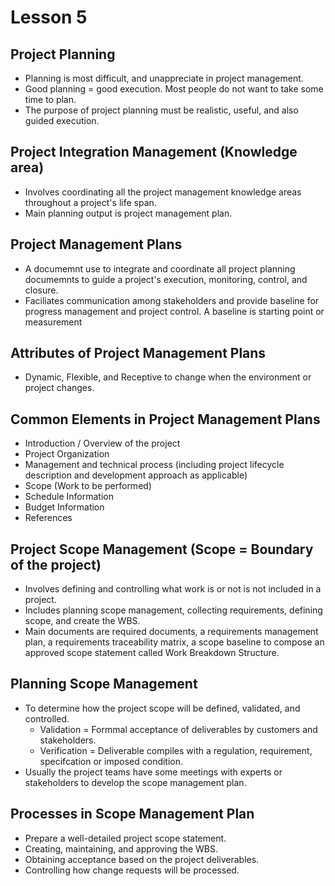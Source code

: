 # Lesson 5

## Project Planning
- Planning is most difficult, and unappreciate in project management.
- Good planning = good execution. Most people do not want to take some time to plan.
- The purpose of project planning must be realistic, useful, and also guided execution.

## Project Integration Management (Knowledge area)
- Involves coordinating all the project management knowledge areas throughout a project's life span.
- Main planning output is project management plan.

## Project Management Plans
- A documemnt use to integrate and coordinate all project planning documemnts to guide a project's execution, monitoring, control, and closure.
- Faciliates communication among stakeholders and provide baseline for progress management and project control. A baseline is starting point or measurement 

## Attributes of Project Management Plans
- Dynamic, Flexible, and Receptive to change when the environment or project changes.

## Common Elements in Project Management Plans
- Introduction / Overview of the project
- Project Organization
- Management and technical process (including project lifecycle description and development approach as applicable)
- Scope (Work to be performed)
- Schedule Information
- Budget Information
- References

## Project Scope Management (Scope = Boundary of the project)
- Involves defining and controlling what work is or not is not included in a project.
- Includes planning scope management, collecting requirements, defining scope, and create the WBS.
- Main documents are required documents, a requirements management plan, a requirements traceability matrix, a scope baseline to compose an approved scope statement called Work Breakdown Structure.

## Planning Scope Management
- To determine how the project scope will be defined, validated, and controlled.
  - Validation = Formmal acceptance of deliverables by customers and stakeholders.
  - Verification = Deliverable compiles with a regulation, requirement, specifcation or imposed condition.
- Usually the project teams have some meetings with experts or stakeholders to develop the scope management plan.

## Processes in Scope Management Plan
- Prepare a well-detailed project scope statement.
- Creating, maintaining, and approving the WBS.
- Obtaining acceptance based on the project deliverables.
- Controlling how change requests will be processed.


